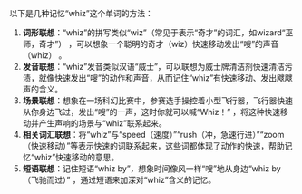 以下是几种记忆“whiz”这个单词的方法：
1. **词形联想**：“whiz”的拼写类似“wiz”（常见于表示“奇才”的词汇，如wizard“巫师，奇才”） ，可以想象一个聪明的奇才（wiz）快速移动发出“嗖”的声音（whiz） 。
2. **发音联想**：“whiz”发音类似汉语“威士”，可以联想为威士牌清洁剂快速清洁污渍，就像快速发出“嗖”的动作和声音，从而记住“whiz”有快速移动、发出飕飕声的含义。 
3. **场景联想**：想象在一场科幻比赛中，参赛选手操控着小型飞行器，飞行器快速从你身边飞过，发出“嗖”的一声，这时你就可以喊“Whiz！” ，将这种快速移动并产生声响的场景与“whiz”联系起来。 
4. **相关词汇联想**：将“whiz”与“speed（速度）”“rush（冲，急速行进）”“zoom（快速移动）”等表示快速的词联系起来，这些词都体现了动作的快速，帮助记忆“whiz”快速移动的意思。 
5. **短语联想**：记住短语“whiz by”，想象时间像风一样“嗖”地从身边“whiz by（飞驰而过）” ，通过短语来加深对“whiz”含义的记忆。 